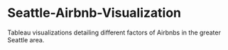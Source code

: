 # Seattle-Airbnb-Visualization
Tableau visualizations detailing different factors of Airbnbs in the greater Seattle area.

